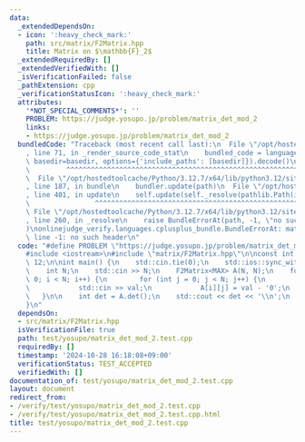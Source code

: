 ```yaml
---
data:
  _extendedDependsOn:
  - icon: ':heavy_check_mark:'
    path: src/matrix/F2Matrix.hpp
    title: Matrix on $\mathbb{F}_2$
  _extendedRequiredBy: []
  _extendedVerifiedWith: []
  _isVerificationFailed: false
  _pathExtension: cpp
  _verificationStatusIcon: ':heavy_check_mark:'
  attributes:
    '*NOT_SPECIAL_COMMENTS*': ''
    PROBLEM: https://judge.yosupo.jp/problem/matrix_det_mod_2
    links:
    - https://judge.yosupo.jp/problem/matrix_det_mod_2
  bundledCode: "Traceback (most recent call last):\n  File \"/opt/hostedtoolcache/Python/3.12.7/x64/lib/python3.12/site-packages/onlinejudge_verify/documentation/build.py\"\
    , line 71, in _render_source_code_stat\n    bundled_code = language.bundle(stat.path,\
    \ basedir=basedir, options={'include_paths': [basedir]}).decode()\n          \
    \         ^^^^^^^^^^^^^^^^^^^^^^^^^^^^^^^^^^^^^^^^^^^^^^^^^^^^^^^^^^^^^^^^^^^^^^^^^^^^^^^^^\n\
    \  File \"/opt/hostedtoolcache/Python/3.12.7/x64/lib/python3.12/site-packages/onlinejudge_verify/languages/cplusplus.py\"\
    , line 187, in bundle\n    bundler.update(path)\n  File \"/opt/hostedtoolcache/Python/3.12.7/x64/lib/python3.12/site-packages/onlinejudge_verify/languages/cplusplus_bundle.py\"\
    , line 401, in update\n    self.update(self._resolve(pathlib.Path(included), included_from=path))\n\
    \                ^^^^^^^^^^^^^^^^^^^^^^^^^^^^^^^^^^^^^^^^^^^^^^^^^^^^^^^^^\n \
    \ File \"/opt/hostedtoolcache/Python/3.12.7/x64/lib/python3.12/site-packages/onlinejudge_verify/languages/cplusplus_bundle.py\"\
    , line 260, in _resolve\n    raise BundleErrorAt(path, -1, \"no such header\"\
    )\nonlinejudge_verify.languages.cplusplus_bundle.BundleErrorAt: matrix/F2Matrix.hpp:\
    \ line -1: no such header\n"
  code: "#define PROBLEM \"https://judge.yosupo.jp/problem/matrix_det_mod_2\"\n\n\
    #include <iostream>\n#include \"matrix/F2Matrix.hpp\"\n\nconst int MAX = 1 <<\
    \ 12;\n\nint main() {\n    std::cin.tie(0);\n    std::ios::sync_with_stdio(false);\n\
    \    int N;\n    std::cin >> N;\n    F2Matrix<MAX> A(N, N);\n    for (int i =\
    \ 0; i < N; i++) {\n        for (int j = 0; j < N; j++) {\n            char val;\n\
    \            std::cin >> val;\n            A[i][j] = val - '0';\n        }\n \
    \   }\n\n    int det = A.det();\n    std::cout << det << '\\n';\n    return 0;\n\
    }\n"
  dependsOn:
  - src/matrix/F2Matrix.hpp
  isVerificationFile: true
  path: test/yosupo/matrix_det_mod_2.test.cpp
  requiredBy: []
  timestamp: '2024-10-28 16:18:08+09:00'
  verificationStatus: TEST_ACCEPTED
  verifiedWith: []
documentation_of: test/yosupo/matrix_det_mod_2.test.cpp
layout: document
redirect_from:
- /verify/test/yosupo/matrix_det_mod_2.test.cpp
- /verify/test/yosupo/matrix_det_mod_2.test.cpp.html
title: test/yosupo/matrix_det_mod_2.test.cpp
---
```

